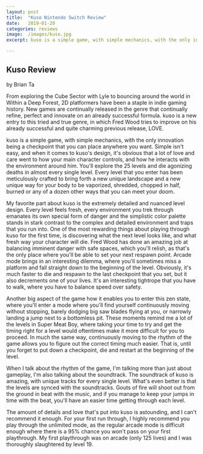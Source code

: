 ```yaml
---
layout: post
title:  "Kuso Nintendo Switch Review"
date:   2019-01-20
categories: reviews
image:  /images/kuso.jpg
excerpt: kuso is a simple game, with simple mechanics, with the only innovation being a checkpoint that you can place anywhere you want. Simple isn't easy, and when it comes to kuso's design, it's obvious that a lot of love and care went to how your main character controls, and how he interacts with the environment around him.

---
```

## Kuso Review

by Brian Ta

From exploring the Cube Sector with Lyle to bouncing around the world in Within a Deep Forest, 2D platformers have been a staple in indie gaming history. New games are continually released in the genre that continually refine, perfect and innovate on an already successful formula. kuso is a new entry to this tried and true genre, in which Fred Wood tries to improve on his already successful and quite charming previous release, LOVE.

kuso is a simple game, with simple mechanics, with the only innovation being a checkpoint that you can place anywhere you want. Simple isn't easy, and when it comes to kuso's design, it's obvious that a lot of love and care went to how your main character controls, and how he interacts with the environment around him.  You'll explore the 25 levels and die agonizing deaths in almost every single level.  Every level that you enter has been meticulously crafted to bring forth a new unique landscape and a new unique way for your body to be vaporized, shredded, chopped in half, burned or any of a dozen other ways that you can meet your doom.

<div class="gfyitem" data-id="ZanyQuaintFireant"> </div>

My favorite part about kuso is the extremely detailed and nuanced level design.  Every level feels fresh, every environment you trek through emanates its own special form of danger and the simplistic color palette stands in stark contrast to the complex and detailed environment and traps that you run into. One of the most rewarding things about playing through kuso for the first time, is discovering what the next level looks like, and what fresh way your character will die.  Fred Wood has done an amazing job at balancing imminent danger with safe spaces, which you'll relish, as that's the only place where you'll be able to set your next respawn point. Arcade mode brings in an interesting dilemma, where you'll sometimes miss a platform and fall straight down to the beginning of the level. Obviously, it's much faster to die and respawn to the last checkpoint that you set, but it also decrements one of your lives.  It's an interesting tightrope that you have to walk, where you have to balance speed over safety.

<div class="gfyitem" data-id="CircularFortunateCrab"> </div>

Another big aspect of the game how it enables you to enter this zen state, where you'll enter a mode where you'll find yourself continuously moving without stopping, barely dodging big saw blades flying at you, or narrowly landing a jump next to a bottomless pit.  These moments remind me a lot of the levels in Super Meat Boy, where taking your time to try and get the timing right for a level would oftentimes make it more difficult for you to proceed.  In much the same way, continuously moving to the rhythm of the game allows you to figure out the correct timing much easier.  That is, until you forget to put down a checkpoint, die and restart at the beginning of the level.

<div class="gfyitem" data-id="UnselfishInfatuatedKinkajou"> </div>

When I talk about the rhythm of the game, I'm talking more than just about gameplay, I'm also talking about the soundtrack.  The soundtrack of kuso is amazing, with unique tracks for every single level.  What's even better is that the levels are synced with the soundtracks. Gouts of fire will shoot out from the ground in beat with the music, and if you manage to keep your jumps in time with the beat, you'll have an easier time getting through each level.

<div class="gfyitem" data-id="TornSoggyDragon"> </div>

The amount of details and love that's put into kuso is astounding, and I can't recommend it enough.  For your first run through, I highly recommend you play through the unlimited mode, as the regular arcade mode is difficult enough where there is a 95% chance you won't pass on your first playthrough.  My first playthrough was on arcade (only 125 lives) and I was thoroughly slaughtered by level 19. 

